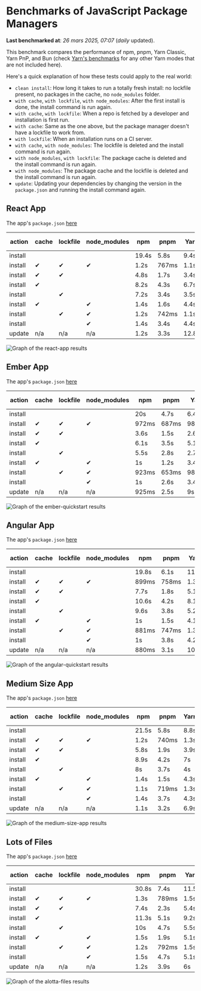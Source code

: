 # Benchmarks of JavaScript Package Managers

**Last benchmarked at**: _26 mars 2025, 07:07_ (_daily_ updated).

This benchmark compares the performance of npm, pnpm, Yarn Classic, Yarn PnP, and Bun (check [Yarn's benchmarks](https://yarnpkg.com/benchmarks) for any other Yarn modes that are not included here).

Here's a quick explanation of how these tests could apply to the real world:

- `clean install`: How long it takes to run a totally fresh install: no lockfile present, no packages in the cache, no `node_modules` folder.
- `with cache`, `with lockfile`, `with node_modules`: After the first install is done, the install command is run again.
- `with cache`, `with lockfile`: When a repo is fetched by a developer and installation is first run.
- `with cache`: Same as the one above, but the package manager doesn't have a lockfile to work from.
- `with lockfile`: When an installation runs on a CI server.
- `with cache`, `with node_modules`: The lockfile is deleted and the install command is run again.
- `with node_modules`, `with lockfile`: The package cache is deleted and the install command is run again.
- `with node_modules`: The package cache and the lockfile is deleted and the install command is run again.
- `update`: Updating your dependencies by changing the version in the `package.json` and running the install command again.

## React App

The app's `package.json` [here](./fixtures/react-app/package.json)

| action  | cache | lockfile | node_modules| npm | pnpm | Yarn | Yarn PnP | Bun |
| ---     | ---   | ---      | ---         | --- | ---  | ---  | ---      | --- |
| install |       |          |             | 19.4s | 5.8s | 9.4s | 4.4s | 2.3s |
| install | ✔     | ✔        | ✔           | 1.2s | 767ms | 1.1s | n/a | 37ms |
| install | ✔     | ✔        |             | 4.8s | 1.7s | 3.4s | 945ms | 454ms |
| install | ✔     |          |             | 8.2s | 4.3s | 6.7s | 4.1s | 441ms |
| install |       | ✔        |             | 7.2s | 3.4s | 3.5s | 954ms | 424ms |
| install | ✔     |          | ✔           | 1.4s | 1.6s | 4.4s | n/a | 34ms |
| install |       | ✔        | ✔           | 1.2s | 742ms | 1.1s | n/a | 33ms |
| install |       |          | ✔           | 1.4s | 3.4s | 4.4s | n/a | 32ms |
| update  | n/a | n/a | n/a | 1.2s | 3.3s | 12.8s | 6.2s | 37ms |

<img alt="Graph of the react-app results" src="results/img/react-app.svg" />

## Ember App

The app's `package.json` [here](./fixtures/ember-quickstart/package.json)

| action  | cache | lockfile | node_modules| npm | pnpm | Yarn | Yarn PnP | Bun |
| ---     | ---   | ---      | ---         | --- | ---  | ---  | ---      | --- |
| install |       |          |             | 20s | 4.7s | 6.4s | 3.6s | 1.6s |
| install | ✔     | ✔        | ✔           | 972ms | 687ms | 981ms | n/a | 28ms |
| install | ✔     | ✔        |             | 3.6s | 1.5s | 2.6s | 851ms | 361ms |
| install | ✔     |          |             | 6.1s | 3.5s | 5.1s | 3.2s | 365ms |
| install |       | ✔        |             | 5.5s | 2.8s | 2.7s | 847ms | 342ms |
| install | ✔     |          | ✔           | 1s | 1.2s | 3.4s | n/a | 28ms |
| install |       | ✔        | ✔           | 923ms | 653ms | 987ms | n/a | 25ms |
| install |       |          | ✔           | 1s | 2.6s | 3.4s | n/a | 25ms |
| update  | n/a | n/a | n/a | 925ms | 2.5s | 9s | 4.5s | 29ms |

<img alt="Graph of the ember-quickstart results" src="results/img/ember-quickstart.svg" />

## Angular App

The app's `package.json` [here](./fixtures/angular-quickstart/package.json)

| action  | cache | lockfile | node_modules| npm | pnpm | Yarn | Yarn PnP | Bun |
| ---     | ---   | ---      | ---         | --- | ---  | ---  | ---      | --- |
| install |       |          |             | 19.8s | 6.1s | 11.7s | 4.4s | 2.1s |
| install | ✔     | ✔        | ✔           | 899ms | 758ms | 1.3s | n/a | 30ms |
| install | ✔     | ✔        |             | 7.7s | 1.8s | 5.1s | 1.1s | 897ms |
| install | ✔     |          |             | 10.6s | 4.2s | 8.1s | 4s | 856ms |
| install |       | ✔        |             | 9.6s | 3.8s | 5.2s | 1.1s | 844ms |
| install | ✔     |          | ✔           | 1s | 1.5s | 4.1s | n/a | 29ms |
| install |       | ✔        | ✔           | 881ms | 747ms | 1.3s | n/a | 28ms |
| install |       |          | ✔           | 1s | 3.8s | 4.2s | n/a | 28ms |
| update  | n/a | n/a | n/a | 880ms | 3.1s | 10.3s | 4.2s | 34ms |

<img alt="Graph of the angular-quickstart results" src="results/img/angular-quickstart.svg" />

## Medium Size App

The app's `package.json` [here](./fixtures/medium-size-app/package.json)

| action  | cache | lockfile | node_modules| npm | pnpm | Yarn | Yarn PnP | Bun |
| ---     | ---   | ---      | ---         | --- | ---  | ---  | ---      | --- |
| install |       |          |             | 21.5s | 5.8s | 8.8s | 4.6s | 1.8s |
| install | ✔     | ✔        | ✔           | 1.2s | 740ms | 1.3s | n/a | 32ms |
| install | ✔     | ✔        |             | 5.8s | 1.9s | 3.9s | 1.1s | 508ms |
| install | ✔     |          |             | 8.9s | 4.2s | 7s | 4.1s | 496ms |
| install |       | ✔        |             | 8s | 3.7s | 4s | 1.1s | 464ms |
| install | ✔     |          | ✔           | 1.4s | 1.5s | 4.3s | n/a | 32ms |
| install |       | ✔        | ✔           | 1.1s | 719ms | 1.3s | n/a | 29ms |
| install |       |          | ✔           | 1.4s | 3.7s | 4.3s | n/a | 29ms |
| update  | n/a | n/a | n/a | 1.1s | 3.2s | 6.9s | 4.2s | 50ms |

<img alt="Graph of the medium-size-app results" src="results/img/medium-size-app.svg" />

## Lots of Files

The app's `package.json` [here](./fixtures/alotta-files/package.json)

| action  | cache | lockfile | node_modules| npm | pnpm | Yarn | Yarn PnP | Bun |
| ---     | ---   | ---      | ---         | --- | ---  | ---  | ---      | --- |
| install |       |          |             | 30.8s | 7.4s | 11.5s | 5.4s | 2.4s |
| install | ✔     | ✔        | ✔           | 1.3s | 789ms | 1.5s | n/a | 41ms |
| install | ✔     | ✔        |             | 7.4s | 2.3s | 5.4s | 1.3s | 754ms |
| install | ✔     |          |             | 11.3s | 5.1s | 9.2s | 4.9s | 721ms |
| install |       | ✔        |             | 10s | 4.7s | 5.5s | 1.3s | 736ms |
| install | ✔     |          | ✔           | 1.5s | 1.9s | 5.1s | n/a | 40ms |
| install |       | ✔        | ✔           | 1.2s | 792ms | 1.5s | n/a | 37ms |
| install |       |          | ✔           | 1.5s | 4.7s | 5.1s | n/a | 37ms |
| update  | n/a | n/a | n/a | 1.2s | 3.9s | 6s | 4.9s | 183ms |

<img alt="Graph of the alotta-files results" src="results/img/alotta-files.svg" />